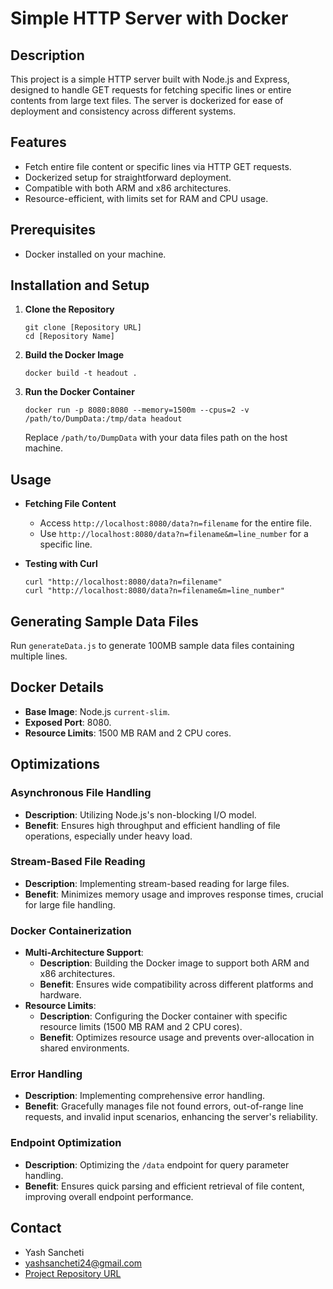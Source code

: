 
# Simple HTTP Server with Docker

## Description
This project is a simple HTTP server built with Node.js and Express, designed to handle GET requests for fetching specific lines or entire contents from large text files. The server is dockerized for ease of deployment and consistency across different systems.

## Features
- Fetch entire file content or specific lines via HTTP GET requests.
- Dockerized setup for straightforward deployment.
- Compatible with both ARM and x86 architectures.
- Resource-efficient, with limits set for RAM and CPU usage.

## Prerequisites
- Docker installed on your machine.

## Installation and Setup
1. **Clone the Repository**
   ```
   git clone [Repository URL]
   cd [Repository Name]
   ```

2. **Build the Docker Image**
   ```
   docker build -t headout .
   ```

3. **Run the Docker Container**
   ```
   docker run -p 8080:8080 --memory=1500m --cpus=2 -v /path/to/DumpData:/tmp/data headout
   ```
   Replace `/path/to/DumpData` with your data files path on the host machine.

## Usage
- **Fetching File Content**
  - Access `http://localhost:8080/data?n=filename` for the entire file.
  - Use `http://localhost:8080/data?n=filename&m=line_number` for a specific line.

- **Testing with Curl**
  ```
  curl "http://localhost:8080/data?n=filename"
  curl "http://localhost:8080/data?n=filename&m=line_number"
  ```

## Generating Sample Data Files
Run `generateData.js` to generate 100MB sample data files containing multiple lines.

## Docker Details
- **Base Image**: Node.js `current-slim`.
- **Exposed Port**: 8080.
- **Resource Limits**: 1500 MB RAM and 2 CPU cores.

## Optimizations

### Asynchronous File Handling

- **Description**: Utilizing Node.js's non-blocking I/O model.
- **Benefit**: Ensures high throughput and efficient handling of file operations, especially under heavy load.

### Stream-Based File Reading

- **Description**: Implementing stream-based reading for large files.
- **Benefit**: Minimizes memory usage and improves response times, crucial for large file handling.

### Docker Containerization

- **Multi-Architecture Support**:
  - **Description**: Building the Docker image to support both ARM and x86 architectures.
  - **Benefit**: Ensures wide compatibility across different platforms and hardware.
- **Resource Limits**:
  - **Description**: Configuring the Docker container with specific resource limits (1500 MB RAM and 2 CPU cores).
  - **Benefit**: Optimizes resource usage and prevents over-allocation in shared environments.

### Error Handling

- **Description**: Implementing comprehensive error handling.
- **Benefit**: Gracefully manages file not found errors, out-of-range line requests, and invalid input scenarios, enhancing the server's reliability.

### Endpoint Optimization

- **Description**: Optimizing the `/data` endpoint for query parameter handling.
- **Benefit**: Ensures quick parsing and efficient retrieval of file content, improving overall endpoint performance.

## Contact
- Yash Sancheti
- [yashsancheti24@gmail.com](mailto:yashsancheti24@gmail.com)
- [Project Repository URL](https://github.com/Onyx2406/Headout_Assignment)
